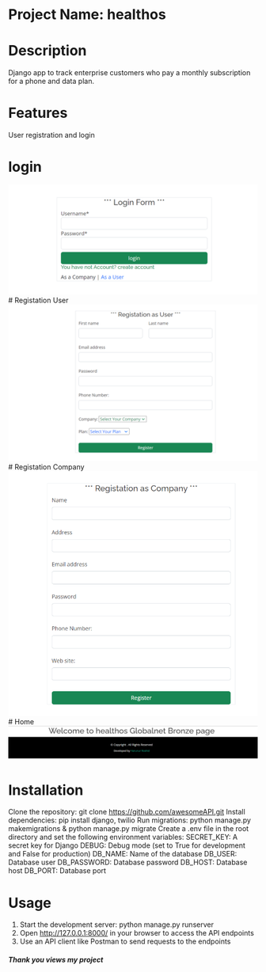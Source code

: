 # Project Name: healthos
# Description
Django app to track enterprise customers who pay a monthly subscription for a phone and data plan.

# Features
User registration and login

# login
<img width="574" alt="login" src="login.PNG">
# Registation User
<img width="574" alt="Registation" src="re_user.PNG">
# Registation Company
<img width="574" alt="Registation" src="re.PNG">
# Home 
<img width="574" alt="Registation" src="last.PNG">

# Installation
Clone the repository: git clone https://github.com/awesomeAPI.git
Install dependencies: pip install django, twilio
Run migrations: python manage.py makemigrations & python manage.py migrate
Create a .env file in the root directory and set the following environment variables:
SECRET_KEY: A secret key for Django
DEBUG: Debug mode (set to True for development and False for production)
DB_NAME: Name of the database
DB_USER: Database user
DB_PASSWORD: Database password
DB_HOST: Database host
DB_PORT: Database port

# Usage
1. Start the development server: python manage.py runserver
2. Open http://127.0.0.1:8000/ in your browser to access the API endpoints
3. Use an API client like Postman to send requests to the endpoints


<h5>Thank you views my project </h5>
